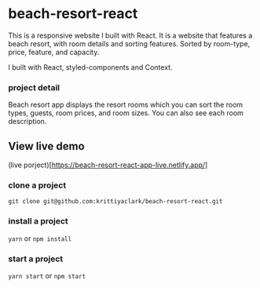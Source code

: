 # beach-resort-react

This is a responsive website I built with React. It is a website that features a
beach resort, with room details and sorting features. Sorted by room-type,
price, feature, and capacity.

I built with React, styled-components and Context.

### project detail

Beach resort app displays the resort rooms which you can sort the room types,
guests, room prices, and room sizes. You can also see each room description.

## View live demo

(live porject)[https://beach-resort-react-app-live.netlify.app/]

### clone a project

`git clone git@github.com:krittiyaclark/beach-resort-react.git`

### install a project

`yarn` or `npm install`

### start a project

`yarn start` or `npm start`
